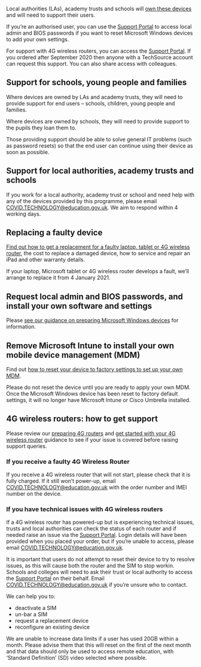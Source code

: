 Local authorities (LAs), academy trusts and schools will [own these devices](/devices/distributing-devices) and will need to support their users.

If you’re an authorised user, you can use the [Support Portal](https://computacenterprod.service-now.com/dfe) to access local admin and BIOS passwords if you want to reset Microsoft Windows devices to add your own settings.

For support with 4G wireless routers, you can access the [Support Portal](https://computacenterprod.service-now.com/dfe). If you ordered after September 2020 then anyone with a TechSource account can request this support. You can also share access with colleagues.

## Support for schools, young people and families

Where devices are owned by LAs and academy trusts, they will need to provide support for end users – schools, children, young people and families.

Where devices are owned by schools, they will need to provide support to the pupils they loan them to.

Those providing support should be able to solve general IT problems (such as password resets) so that the end user can continue using their device as soon as possible.

## Support for local authorities, academy trusts and schools

If you work for a local authority, academy trust or school and need help with any of the devices provided by this programme, please email [COVID.TECHNOLOGY@education.gov.uk](mailto:COVID.TECHNOLOGY@education.gov.uk). We aim to respond within 4 working days.

## Replacing a faulty device

[Find out how to get a replacement for a faulty laptop, tablet or 4G wireless router](/devices/replace-a-faulty-device), the cost to replace a damaged device, how to service and repair an iPad and other warranty details.

If your laptop, Microsoft tablet or 4G wireless router develops a fault, we’ll arrange to replace it from 4 January 2021.

## Request local admin and BIOS passwords, and install your own software and settings

Please [see our guidance on preparing Microsoft Windows devices](https://get-help-with-tech.education.gov.uk/devices/preparing-microsoft-windows-laptops-and-tablets) for information.

## Remove Microsoft Intune to install your own mobile device management (MDM)

Find out [how to reset your device to factory settings to set up your own MDM](https://get-help-with-tech.education.gov.uk/devices/preparing-microsoft-windows-laptops-and-tablets).

Please do not reset the device until you are ready to apply your own MDM. Once the Microsoft Windows device has been reset to factory default settings, it will no longer have Microsoft Intune or Cisco Umbrella installed.

## 4G wireless routers: how to get support

Please review our [preparing 4G routers](/devices/preparing-4g-wireless-routers) and [get started with your 4G wireless router](/devices/4g-user-guidance) guidance to see if your issue is covered before raising support queries. 


### If you receive a faulty 4G Wireless Router 

If you receive a 4G wireless router that will not start, please check that it is fully charged. If it still won’t power-up, email [COVID.TECHNOLOGY@education.gov.uk](mailto:covid.technology@education.gov.uk) with the order number and IMEI number on the device.

### If you have technical issues with 4G wireless routers 

If a 4G wireless router has powered-up but is experiencing technical issues, trusts and local authorities can check the status of each router and if needed raise an issue via the [Support Portal](https://computacenterprod.service-now.com/dfe). Login details will have been provided when you placed your order, but if you’re unable to access, please email [COVID.TECHNOLOGY@education.gov.uk](mailto:covid.technology@education.gov.uk).

It is important that users do not attempt to reset their device to try to resolve issues, as this will cause both the router and the SIM to stop workin.
Schools and colleges will need to ask their trust or local authority to access the [Support Portal](https://computacenterprod.service-now.com/dfe) on their behalf. Email [COVID.TECHNOLOGY@education.gov.uk](mailto:covid.technology@education.gov.uk) if you’re unsure who to contact.

We can help you to:
 
* deactivate a SIM
* un-bar a SIM
* request a replacement device
* reconfigure an existing device

We are unable to increase data limits if a user has used 20GB within a month. Please advise them that this will reset on the first of the next month and that data should only be used to access remote education, with ‘Standard Definition’ (SD) video selected where possible.
